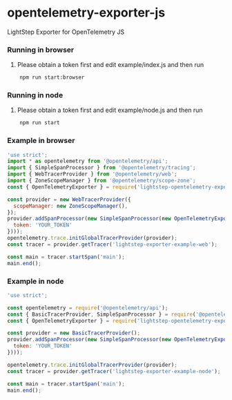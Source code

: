# opentelemetry-exporter-js
LightStep Exporter for OpenTelemetry JS

### Running in browser
1. Please obtain a token first and edit example/index.js and then run
```bash
    npm run start:browser
```

### Running in node
1. Please obtain a token first and edit example/node.js and then run
```bash
    npm run start
```

### Example in browser

```javascript
'use strict';
import * as opentelemetry from '@opentelemetry/api';
import { SimpleSpanProcessor } from '@opentelemetry/tracing';
import { WebTracerProvider } from '@opentelemetry/web';
import { ZoneScopeManager } from '@opentelemetry/scope-zone';
const { OpenTelemetryExporter } = require('lightstep-opentelemetry-exporter');

const provider = new WebTracerProvider({
  scopeManager: new ZoneScopeManager(),
});
provider.addSpanProcessor(new SimpleSpanProcessor(new OpenTelemetryExporter({
  token: 'YOUR_TOKEN'
})));
opentelemetry.trace.initGlobalTracerProvider(provider);
const tracer = provider.getTracer('lightstep-exporter-example-web');

const main = tracer.startSpan('main');
main.end();
```

### Example in node

```javascript
'use strict';

const opentelemetry = require('@opentelemetry/api');
const { BasicTracerProvider, SimpleSpanProcessor } = require('@opentelemetry/tracing');
const { OpenTelemetryExporter } = require('lightstep-opentelemetry-exporter');

const provider = new BasicTracerProvider();
provider.addSpanProcessor(new SimpleSpanProcessor(new OpenTelemetryExporter({
  token: 'YOUR_TOKEN'
})));

opentelemetry.trace.initGlobalTracerProvider(provider);
const tracer = provider.getTracer('lightstep-exporter-example-node');

const main = tracer.startSpan('main');
main.end();

```